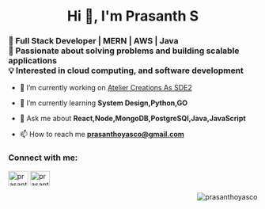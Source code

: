 <h1 align="center">Hi 👋, I'm Prasanth S</h1>
<h3 align="left">🚀 Full Stack Developer | MERN | AWS | Java <br>🎯 Passionate about solving problems and building scalable applications <br> 💡 Interested in cloud computing, and software development</h3>


- 🔭 I’m currently working on [Atelier Creations As SDE2](https://github.com/Atelier-Creation)

- 🌱 I’m currently learning **System Design,Python,GO**

- 💬 Ask me about **React,Node,MongoDB,PostgreSQl,Java,JavaScript**

- 📫 How to reach me **prasanthoyasco@gmail.com**

<h3 align="left">Connect with me:</h3>
<span align="left">
<a href="https://linkedin.com/in/prasanth-s-fulldev" target="blank"><img align="center" src="https://raw.githubusercontent.com/rahuldkjain/github-profile-readme-generator/master/src/images/icons/Social/linked-in-alt.svg" alt="prasanth-s-fulldev" height="30" width="40" /></a>
<a href="https://www.leetcode.com/prasanthoyasco" target="blank"><img align="center" src="https://raw.githubusercontent.com/rahuldkjain/github-profile-readme-generator/master/src/images/icons/Social/leet-code.svg" alt="prasanthoyasco" height="30" width="40" /></a>
</span> <p align="right"> <img src="https://komarev.com/ghpvc/?username=prasanthoyasco&label=Profile%20views&color=0e75b6&style=flat" alt="prasanthoyasco" /> </p>
